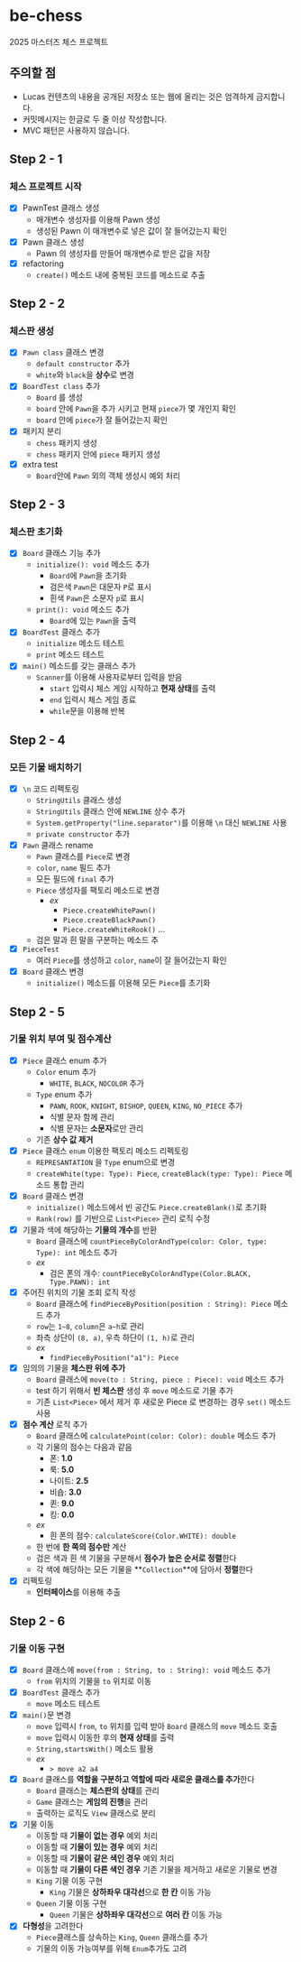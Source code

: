 # be-chess

2025 마스터즈 체스 프로젝트

## 주의할 점

- Lucas 컨텐츠의 내용을 공개된 저장소 또는 웹에 올리는 것은 엄격하게 금지합니다.
- 커밋메시지는 한글로 두 줄 이상 작성합니다.
- MVC 패턴은 사용하지 않습니다.

## Step 2 - 1

### 체스 프로젝트 시작

- [x] PawnTest 클래스 생성
  - 매개변수 생성자를 이용해 Pawn 생성
  - 생성된 Pawn 이 매개변수로 넣은 값이 잘 들어갔는지 확인
- [x] Pawn 클래스 생성
  - Pawn 의 생성자를 만들어 매개변수로 받은 값을 저장
- [x] refactoring
  - `create()` 메소드 내에 중복된 코드를 메소드로 추출

## Step 2 - 2

### 체스판 생성

- [x] `Pawn class` 클래스 변경
  - `default constructor` 추가
  - `white`와 `black`을 **상수**로 변경
- [x] `BoardTest class` 추가
  - `Board` 를 생성
  - `board` 안에 `Pawn`을 추가 시키고 현재 `piece`가 몇 개인지 확인
  - `board` 안에 `piece`가 잘 들어갔는지 확인
- [x] 패키지 분리
  - `chess` 패키지 생성
  - `chess` 패키지 안에 `piece` 패키지 생성
- [x] extra test
  -  `Board`안에 `Pawn` 외의 객체 생성시 예외 처리

## Step 2 - 3

### 체스판 초기화

- [x] `Board` 클래스 기능 추가
  - `initialize(): void` 메소드 추가
    - `Board`에 `Pawn`을 초기화
    - 검은색 `Pawn`은 대문자 `P`로 표시
    - 흰색 `Pawn`은 소문자 `p`로 표시
  - `print(): void` 메소드 추가
    - `Board`에 있는 `Pawn`을 출력
- [x] `BoardTest` 클래스 추가
  - `initialize` 메소드 테스트
  - `print` 메소드 테스트
- [x] `main()` 메소드를 갖는 클래스 추가
  - `Scanner`를 이용해 사용자로부터 입력을 받음
    - `start` 입력시 체스 게임 시작하고 **현재 상태**를 출력
    - `end` 입력시 체스 게임 종료
    - `while`문을 이용해 반복

## Step 2 - 4

### 모든 기물 배치하기

- [x] `\n` 코드 리펙토링
  - `StringUtils` 클래스 생성
  - `StringUtils` 클래스 안에 `NEWLINE` 상수 추가
  - `System.getProperty("line.separator")`를 이용해 `\n` 대신 `NEWLINE` 사용
  - `private constructor` 추가
- [x] `Pawn` 클래스 rename
  - `Pawn` 클래스를 `Piece`로 변경
  - `color`, `name` 필드 추가
  - 모든 필드에 `final` 추가
  - `Piece` 생성자를 팩토리 메소드로 변경
    - _ex_
      - `Piece.createWhitePawn()`
      - `Piece.createBlackPawn()`
      - `Piece.createWhiteRook()` ...
  - 검은 말과 흰 말을 구분하는 메소드 추
- [x] `PieceTest`
  - 여러 `Piece`를 생성하고 `color`, `name`이 잘 들어갔는지 확인
- [x] `Board` 클래스 변경
  - `initialize()` 메소드를 이용해 모든 `Piece`를 초기화

## Step 2 - 5

### 기물 위치 부여 및 점수계산

- [x] `Piece` 클래스 enum 추가
  - `Color` enum 추가
    - `WHITE`, `BLACK`, `NOCOLOR` 추가
  - `Type` enum 추가
    - `PAWN`, `ROOK`, `KNIGHT`, `BISHOP`, `QUEEN`, `KING`, `NO_PIECE` 추가
    - 식별 문자 함께 관리
    - 식별 문자는 **소문자**로만 관리
  - 기존 **상수 값 제거**
- [x] `Piece` 클래스 `enum` 이용한 팩토리 메소드 리펙토링
  - `REPRESANTATION` 을 `Type` enum으로 변경
  - `createWhite(type: Type): Piece`, `createBlack(type: Type): Piece` 메소드 통합 관리
- [x] `Board` 클래스 변경
  - `initialize()` 메소드에서 빈 공간도 `Piece.createBlank()`로 초기화
  - `Rank(row)` 를 기반으로 `List<Piece>` 관리 로직 수정
- [x] 기물과 색에 해당하는 **기물의 개수**를 반환
  - `Board` 클래스에 `countPieceByColorAndType(color: Color, type: Type): int` 메소드 추가
  - _ex_
    - 검은 폰의 개수: `countPieceByColorAndType(Color.BLACK, Type.PAWN): int`
- [x] 주어진 위치의 기물 조회 로직 작성
  - `Board` 클래스에 `findPieceByPosition(position : String): Piece` 메소드 추가
  - `row`는 `1~8`, `column`은 `a~h`로 관리
  - 좌측 상단이 `(8, a)`, 우측 하단이 `(1, h)`로 관리
  - _ex_
    - `findPieceByPosition("a1"): Piece`
- [x] 임의의 기물을 **체스판 위에 추가**
  - `Board` 클래스에 `move(to : String, piece : Piece): void` 메소드 추가
  - test 하기 위해서 **빈 체스판** 생성 후 `move` 메소드로 기물 추가
  - 기존 `List<Piece>` 에서 제거 후 새로운 Piece 로 변경하는 경우 `set()` 메소드 사용
- [x] **점수 계산** 로직 추가
  - `Board` 클래스에 `calculatePoint(color: Color): double` 메소드 추가
  - 각 기물의 점수는 다음과 같음
    - 폰: **1.0**
    - 룩: **5.0**
    - 나이트: **2.5**
    - 비숍: **3.0**
    - 퀸: **9.0**
    - 킹: **0.0**
  - _ex_
    - 흰 폰의 점수: `calculateScore(Color.WHITE): double`
  - 한 번에 **한 쪽의 점수만** 계산
  - 검은 색과 흰 색 기물을 구분해서 **점수가 높은 순서로 정렬**한다
  - 각 색에 해당하는 모든 기물을 **`Collection`**에 담아서 **정렬**한다
- [x] 리펙토링
  - **인터페이스**를 이용해 추출

## Step 2 - 6

### 기물 이동 구현

- [x] `Board` 클래스에 `move(from : String, to : String): void` 메소드 추가
  - `from` 위치의 기물을 `to` 위치로 이동
- [x] `BoardTest` 클래스 추가
  - `move` 메소드 테스트
- [x] `main()`문 변경
  - `move` 입력시 `from`, `to` 위치를 입력 받아 `Board` 클래스의 `move` 메소드 호출
  - `move` 입력시 이동한 후의 **현재 상태**를 출력
  - `String,startsWith()` 메소드 활용
  - _ex_
    - `> move a2 a4`
- [x] `Board` 클래스를 **역할을 구분하고 역할에 따라 새로운 클래스를 추가**한다
  - `Board` 클래스는 **체스판의 상태**를 관리
  - `Game` 클래스는 **게임의 진행**을 관리
  - 출력하는 로직도 `View` 클래스로 분리
- [x] 기물 이동
  - 이동할 때 **기물이 없는 경우** 예외 처리
  - 이동할 때 **기물이 있는 경우** 예외 처리
  - 이동할 때 **기물이 같은 색인 경우** 예외 처리
  - 이동할 때 **기물이 다른 색인 경우** 기존 기물을 제거하고 새로운 기물로 변경
  - `King` 기물 이동 구현
    - `King` 기물은 **상하좌우 대각선**으로 **한 칸** 이동 가능
  - `Queen` 기물 이동 구현
    - `Queen` 기물은 **상하좌우 대각선**으로 **여러 칸** 이동 가능
- [x] **다형성**을 고려한다
  - `Piece`클래스를 상속하는 `King`, `Queen` 클래스를 추가
  - 기물의 이동 가능여부를 위해 `Enum`추가도 고려
